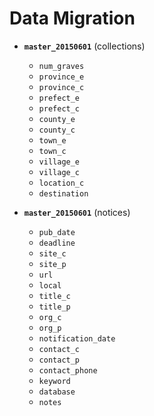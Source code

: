 # Data Migration

- **`master_20150601`** (collections)

	- `num_graves`
	- `province_e`
	- `province_c`
	- `prefect_e`
	- `prefect_c`
	- `county_e`
	- `county_c`
	- `town_e`
	- `town_c`
	- `village_e`
	- `village_c`
	- `location_c`
  - `destination`

- **`master_20150601`** (notices)

	- `pub_date`
	- `deadline`
	- `site_c`
	- `site_p`
	- `url`
	- `local`
	- `title_c`
	- `title_p`
	- `org_c`
	- `org_p`
	- `notification_date`
	- `contact_c`
	- `contact_p`
	- `contact_phone`
	- `keyword`
	- `database`
	- `notes`
